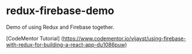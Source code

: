 # redux-firebase-demo
Demo of using Redux and Firebase together.

[CodeMentor Tutorial] (https://www.codementor.io/vijayst/using-firebase-with-redux-for-building-a-react-app-du1086puw)
